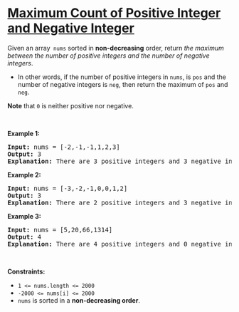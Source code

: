# [Maximum Count of Positive Integer and Negative Integer](https://leetcode.com/problems/maximum-count-of-positive-integer-and-negative-integer/)
<p>Given an array<code> nums</code> sorted in <strong>non-decreasing</strong> order, return <em>the maximum between the number of positive integers and the number of negative integers</em>.</p>

<ul><li>In other words, if the number of positive integers in <code>nums</code>, is <code>pos</code> and the number of negative integers is <code>neg</code>, then return the maximum of <code>pos</code> and <code>neg</code>.</li></ul>

<p><strong>Note</strong> that <code>0</code> is neither positive nor negative.</p>


<p>&nbsp;</p>
<p><strong class="example">Example 1:</strong></p>

<pre><strong>Input:</strong> nums = [-2,-1,-1,1,2,3]
<strong>Output:</strong> 3
<strong>Explanation:</strong> There are 3 positive integers and 3 negative integers. The maximum count among them is 3.
</pre>

<p><strong class="example">Example 2:</strong></p>

<pre><strong>Input:</strong> nums = [-3,-2,-1,0,0,1,2]
<strong>Output:</strong> 3
<strong>Explanation:</strong> There are 2 positive integers and 3 negative integers. The maximum count among them is 3.
</pre>

<p><strong class="example">Example 3:</strong></p>

<pre><strong>Input:</strong> nums = [5,20,66,1314]
<strong>Output:</strong> 4
<strong>Explanation:</strong> There are 4 positive integers and 0 negative integers. The maximum count among them is 4.
</pre>

<p>&nbsp;</p>
<p><strong>Constraints:</strong></p>

<ul>
<li><code>1 <= nums.length <= 2000</code></li>
<li><code>-2000 <= nums[i] <= 2000</code></li>
<li><code>nums</code> is sorted in a <strong>non-decreasing order</strong>.</li>
</ul>